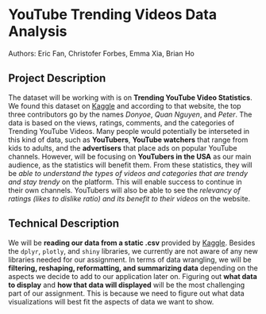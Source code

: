 # YouTube Trending Videos Data Analysis
Authors: Eric Fan, Christofer Forbes, Emma Xia, Brian Ho

## Project Description
The dataset will be working with is on **Trending YouTube Video Statistics**. We found this dataset on [Kaggle](https://www.kaggle.com/datasnaek/youtube-new/data) and according to that website, the top three contributors go by the names _Donyoe_, _Quan Nguyen_, and _Peter_. The data is based on the views, ratings, comments, and the categories of Trending YouTube Videos. Many people would potentially be interseted in this kind of data, such as **YouTubers**, **YouTube watchers** that range from kids to adults, and the **advertisers** that place ads on popular YouTube channels. However, will be focusing on **YouTubers in the USA** as our main audience, as the statistics will benefit them. From these statistics, they will be _able to understand the types of videos and categories that are trendy and stay trendy_ on the platform. This will enable success to continue in their own channels. YouTubers will also be able to see the _relevancy of ratings (likes to dislike ratio) and its benefit to their videos_ on the website.

## Technical Description
We will be **reading our data from a static .csv** provided by [Kaggle](https://www.kaggle.com/datasnaek/youtube-new/data). Besides the `dplyr`, `plotly`, and `shiny` libraries, we currently are not aware of any new libraries needed for our assignment. In terms of data wrangling, we will be **filtering, reshaping, reformatting, and summarizing data** depending on the aspects we decide to add to our application later on. Figuring out **what data to display** and **how that data will displayed** will be the most challenging part of our assignment. This is because we need to figure out what data visualizations will best fit the aspects of data we want to show. 
